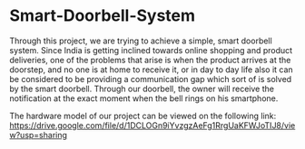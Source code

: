 # Smart-Doorbell-System

Through this project, we are trying to achieve a simple, smart doorbell system. Since India is getting inclined towards online shopping and product deliveries, one of the problems that arise is when the product arrives at the doorstep, and no one is at home to receive it, or in day to day life also it can be considered to be providing a communication gap which sort of is solved by the smart doorbell. Through our doorbell, the owner will receive the notification at the exact moment when the bell rings on his smartphone.

The hardware model of our project can be viewed on the following link:
https://drive.google.com/file/d/1DCLOGn9iYvzgzAeFg1RrgUaKFWJoTIJ8/view?usp=sharing
